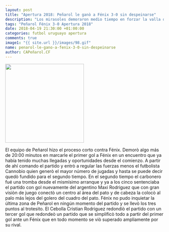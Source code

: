 ```yaml
---
layout: post
title: "Apertura 2018: Peñarol le ganò a Fénix 3-0 sin despeinarse"
description: "Los mirasoles demoraron medio tiempo en forzar la valla del pato, con dos goles argentino Maxi Rodriguez y otro del Cebolla, Peñarol ganò sin despeinarse e hizo el proceso corto contra Fénix."
tags: "Peñarol Fénix 3-0 Apertura 2018"
date: 2018-04-19 21:30:00 +01:00:00
categories: futbol uruguayo apertura
comments: true
image1: "{{ site.url }}/images/98.gif"
name: penarol-le-gano-a-fenix-3-0-sin-despeinarse
author: CAPeñarol.CF
---
```


<img src="{{ site.url }}/images/98.gif" width="250px">

El equipo de Peñarol hizo el proceso corto contra Fénix. Demorò algo más de 20:00 minutos en marcarle el primer gol a Fénix en un encuentro que ya había tenido muchas llegadas y oportunidades desde el comienzo. A partir de ahí comando el partido y entrò a regular las fuerzas menos el futbolista Cannobio quien generò el mayor número de jugadas y hasta se puede decir quedò fundido para el segundo tiempo. En el segundo tiempo el carbonero fué una tromba desde el mismísimo arranque y ya a los cinco sentenciaba el partido con gol nuevamente del argentino Maxi Rodriguez que con gran visiòn de juego conectò un centro al área del pato y de cabeza la colocò al palo más lejos del golero del cuadro del pato. Fénix no pudo inquietar la última zona de Peñarol en ningún momento del partido y se llevò los tres puntos al trotesito. El Cebolla Cristian Rodriguez redondiò el partido con un tercer gol que redondeò un partido que se simplificò todo a partir del primer gol ante un Fénix que en todo momento se viò superado ampliamente por su rival.
